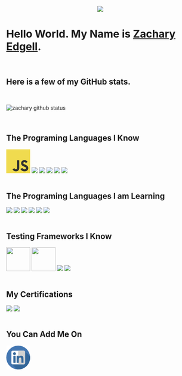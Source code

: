 <p align="center">
    <img src="https://i.imgur.com/UoeoL7j.gif" width="%100">
</p>

<h1>Hello World. My Name is <a href="https://github.com/zedgell/zedgell">Zachary Edgell</a>.</h1>
<br/>
<h2>Here is a few of my GitHub stats.</h2>
<br/>

![zachary github status](https://github-readme-stats.vercel.app/api?username=zedgell&show_icons=true&count_private=true&theme=radical)

<br/>
<h2>The Programing Languages I Know</h2>
<img src="https://github.com/zedgell/zedgell/blob/master/images/js.png?raw=true">
<img src="https://github.com/abranhe/programming-languages-logos/blob/master/src/java/java_64x64.png?raw=true">
<img src="https://github.com/abranhe/programming-languages-logos/blob/master/src/csharp/csharp_64x64.png?raw=true">
<img src="https://github.com/abranhe/programming-languages-logos/blob/master/src/ruby/ruby_64x64.png?raw=true">
<img src="https://github.com/abranhe/programming-languages-logos/blob/master/src/python/python_64x64.png?raw=true">
<img src="https://www.opencodez.com/wp-content/uploads/2018/04/Learning-Apex-Salesforce.png" height="80">
<br/>
<br/>
<h2>The Programing Languages I am Learning</h2>
<img src="https://github.com/abranhe/programming-languages-logos/blob/master/src/cpp/cpp_64x64.png?raw=true">
<img src="https://github.com/abranhe/programming-languages-logos/blob/master/src/go/go_64x64.png?raw=true">
<img src="https://github.com/abranhe/programming-languages-logos/blob/master/src/kotlin/kotlin_64x64.png?raw=true">
<img src="https://github.com/abranhe/programming-languages-logos/blob/master/src/swift/swift_64x64.png?raw=true">
<img src="https://github.com/abranhe/programming-languages-logos/blob/master/src/typescript/typescript_64x64.png?raw=true">
<img src="https://github.com/abranhe/programming-languages-logos/blob/master/src/r/r_64x64.png?raw=true">
<br/>
<br/>
<h2>Testing Frameworks I Know</h2>
<img src="https://seeklogo.com/images/J/jest-logo-F9901EBBF7-seeklogo.com.png" height="64" width="64">
<img src="https://media-exp1.licdn.com/dms/image/C4E0BAQGhE8jNwjlc3w/company-logo_200_200/0?e=2159024400&v=beta&t=m3__yH3XkXB6LZrEtkIhqSomEsJtJBRL9NaCMTfmDOg" height="64" width="64">
<img src="https://junit.org/junit4/images/junit5-banner.png" height="64">
<img src="https://www.selenium.dev/images/selenium_logo_square_green.png" height="64">
<br/>
<br/>
<h2>My Certifications</h2>
<img src="https://drm--c.na114.content.force.com/servlet/servlet.ImageServer?id=0153k00000AH6hb&oid=00DF0000000gZsu&lastMod=1571903578000" height="100">
<img src="https://drm--c.na114.content.force.com/servlet/servlet.ImageServer?id=0153k00000AH6rl&oid=00DF0000000gZsu&lastMod=1571914738000" height="100">
<br/>
<br/>
<h2>You Can Add Me On</h2>
<a href="www.linkedin.com/in/zachary-edgell-44851015a"><img src="images/linkedin.png"></a>
